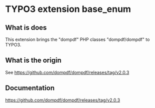# TYPO3 extension base_enum

## What is does

This extension brings the "dompdf" PHP classes "dompdf/dompdf" to TYPO3.

## What is the origin

See https://github.com/dompdf/dompdf/releases/tag/v2.0.3

## Documentation

https://github.com/dompdf/dompdf/releases/tag/v2.0.3


 

 
